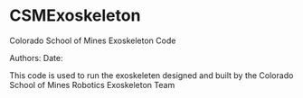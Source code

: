 # CSMExoskeleton
Colorado School of Mines Exoskeleton Code

Authors:
Date:

This code is used to run the exoskeleten designed and built by the Colorado School of Mines Robotics Exoskeleton Team